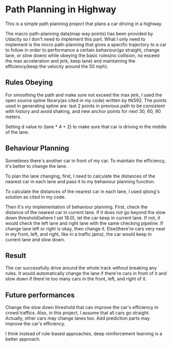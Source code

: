 # Path Planning in Highway
This is a simple path planning project that plans a car driving in a highway.

The macro path-planning data(map way points) has been provided by Udacity so I don't need to implement this part. What I only need to implement is the micro path-planning that gives a specific trajectory to a car to follow in order to performance a certain behaviour(go straight, change lane, or slow down) while obeying the basic rules(no collision, no exceed the max acceleration and jerk, keep lane) and maintaining the efficiency(keep the velocity around the 50 mph).

## Rules Obeying
For smoothing the path and make sure not exceed the max jerk, I used the open source spline library(as cited in my code) written by ttk592. The points used in generating spline are: last 2 points in previous path to be consistent with history and avoid shaking, and new anchor points for next 30, 60, 90 meters.

Setting d value to (lane * 4 + 2) to make sure that car is driving in the middle of the lane.

## Behaviour Planning
Sometimes there's another car in front of my car. To maintain the efficiency, it's better to change the lane.

To plan the lane changing, first, I need to calculate the distances of the nearest car in each lane and pass it to my behaviour planning function.

To calculate the distances of the nearest car in each lane, I used qitong's solution as cited in my code.

Then it's my implementation of behaviour planning. First, check the distance of the nearest car in current lane. If it does not go beyond the slow down threshold(where I set 18.0), let the car keep in current lane. If not, it would check the left lane and right lane with the same checking pipeline. If change lane left or right is okay, then change it. Else(there're cars very near in my front, left, and right, like in a traffic jams), the car would keep in current lane and slow down.

## Result
The car successfully drive around the whole track without breaking any rules. It would automatically change the lane if there're cars in front of it and slow down if there're too many cars in the front, left, and right of it.

## Future performances
Change the slow down threshold that can improve the car's efficiency in crowd traffics. Also, in this project, I assume that all cars go straight. Actually, other cars may change lanes too. Add prediction parts may improve the car's efficiency.

I think instead of rule-based approaches, deep reinforcement learning is a better approach.


